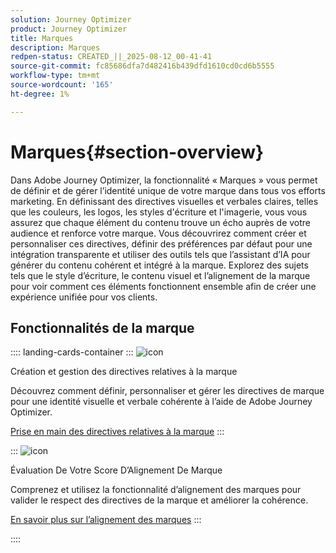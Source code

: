 ```yaml
---
solution: Journey Optimizer
product: Journey Optimizer
title: Marques
description: Marques
redpen-status: CREATED_||_2025-08-12_00-41-41
source-git-commit: fc85686dfa7d482416b439dfd1610cd0cd6b5555
workflow-type: tm+mt
source-wordcount: '165'
ht-degree: 1%

---
```



# Marques{#section-overview}

Dans Adobe Journey Optimizer, la fonctionnalité « Marques » vous permet de définir et de gérer l’identité unique de votre marque dans tous vos efforts marketing. En définissant des directives visuelles et verbales claires, telles que les couleurs, les logos, les styles d&#39;écriture et l&#39;imagerie, vous vous assurez que chaque élément du contenu trouve un écho auprès de votre audience et renforce votre marque. Vous découvrirez comment créer et personnaliser ces directives, définir des préférences par défaut pour une intégration transparente et utiliser des outils tels que l’assistant d’IA pour générer du contenu cohérent et intégré à la marque. Explorez des sujets tels que le style d’écriture, le contenu visuel et l’alignement de la marque pour voir comment ces éléments fonctionnent ensemble afin de créer une expérience unifiée pour vos clients.

## Fonctionnalités de la marque

:::: landing-cards-container
:::
![icon](https://cdn.experienceleague.adobe.com/icons/circle-play.svg)

Création et gestion des directives relatives à la marque

Découvrez comment définir, personnaliser et gérer les directives de marque pour une identité visuelle et verbale cohérente à l’aide de Adobe Journey Optimizer.

[Prise en main des directives relatives à la marque](../using/content-management/brands.md)
:::

:::
![icon](https://cdn.experienceleague.adobe.com/icons/list-check.svg)

Évaluation De Votre Score D’Alignement De Marque

Comprenez et utilisez la fonctionnalité d’alignement des marques pour valider le respect des directives de la marque et améliorer la cohérence.

[En savoir plus sur l’alignement des marques](../using/content-management/brands-score.md)
:::

::::

